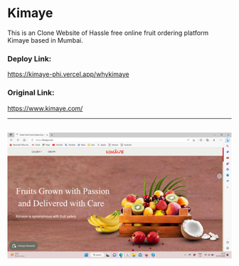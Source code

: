 <h1>Kimaye</h1>
<p>This is an Clone Website of Hassle free online fruit ordering platform Kimaye based in Mumbai.</p>
<h3>Deploy Link:</h3>
<a href="https://kimaye-phi.vercel.app/whykimaye">https://kimaye-phi.vercel.app/whykimaye</a>
<h3>Original Link:</h3>
<a href="https://www.kimaye.com/">https://www.kimaye.com/</a>
<hr/>
<br/>
<img src="./Screenshot (51).png" alt="image"/>
